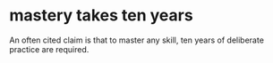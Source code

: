 # mastery takes ten years

An often cited claim is that to master any skill, ten years of deliberate practice are required.

